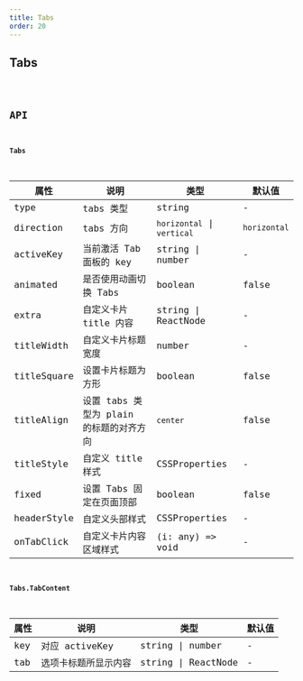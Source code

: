 ```yaml
---
title: Tabs
order: 20
---
```


## Tabs

<code src="./tabs/index.tsx" />

## API

#### Tabs

| 属性 | 说明 | 类型 | 默认值 |
| --- | --- | --- | --- |
| type | tabs 类型 | string | - |
| direction | tabs 方向 | `horizontal` \| `vertical` | `horizontal` |
| activeKey | 当前激活 Tab 面板的 key | string \| number | - |
| animated | 是否使用动画切换 Tabs | boolean | false |
| extra | 自定义卡片 title 内容 | string \| ReactNode | - |
| titleWidth | 自定义卡片标题宽度 | number | - |
| titleSquare | 设置卡片标题为方形 | boolean | false |
| titleAlign | 设置 tabs 类型为 plain 的标题的对齐方向 | `center` | false |
| titleStyle | 自定义 title 样式 | CSSProperties | - |
| fixed | 设置 Tabs 固定在页面顶部 | boolean | false |
| headerStyle | 自定义头部样式 | CSSProperties | - |
| onTabClick | 自定义卡片内容区域样式 | (i: any) => void | - |

#### Tabs.TabContent

| 属性 | 说明                 | 类型                | 默认值 |
| ---- | -------------------- | ------------------- | ------ |
| key  | 对应 activeKey       | string \| number    | -      |
| tab  | 选项卡标题所显示内容 | string \| ReactNode | -      |
